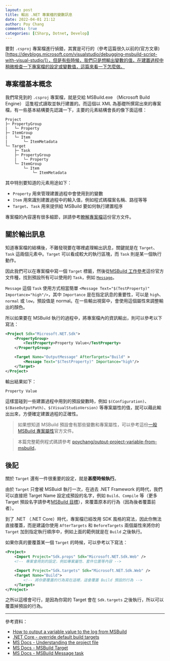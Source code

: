 ```yaml
---
layout: post
title: 輸出 .NET 專案檔的變數訊息
date: 2022-04-01 21:12
author: Poy Chang
comments: true
categories: [CSharp, Dotnet, Develop]
---
```


要對 `.csproj` 專案檔進行偵錯，其實是可行的（參考這篇很久以前的(官方文章)[https://devblogs.microsoft.com/visualstudio/debugging-msbuild-script-with-visual-studio/]），但是有些時候，我們只是想輸出變數的值，在建置過程中稍微檢查一下專案檔的設定或變數值，這篇來看一下怎麼做。

## 專案檔基本概念

我們常見到的 `.csproj` 專案檔，就是交給 MSBuild.exe （Microsoft Build Engine） 這隻程式讀取並執行建置的。而這個以 XML 為基礎所撰寫出來的專案檔，有一些基本結構要先認識一下，主要的元素結構會長的像下面這樣：

```
Project
├─ PropertyGroup
|   └─ Property
├─ ItemGroup
|   └─ Item
|       └─ ItemMetadata
└─ Target
    ├─ Task
    ├─ PropertyGroup
    |   └─ Property
    └─ ItemGroup
        └─ Item
            └─ ItemMetadata
```

其中特別要知道的元素用途如下：

- `Property` 用來管理建置過程中會使用到的變數
- `Item` 用來識別建置過程中的輸入值，例如程式碼檔案名稱、路徑等等
- `Target`、`Task` 用來提供給 MSBuild 要如何執行建置程序

專案檔的內容還有很多細節，詳請參考[瞭解專案檔](https://docs.microsoft.com/zh-tw/aspnet/web-forms/overview/deployment/web-deployment-in-the-enterprise/understanding-the-project-file?WT.mc_id=DT-MVP-5003022)這份官方文件。

## 關於輸出訊息

知道專案檔的結構後，不難發現要在哪裡處理輸出訊息，關鍵就是在 `Target`、`Task` 這兩個元素中。`Target` 可以看成較大的執行區塊，而 `Task` 則是某一個執行動作。

因此我們可以在專案檔中寫一個 `Target` 標籤，然後從[MSBuild 工作參考](https://docs.microsoft.com/zh-tw/visualstudio/msbuild/msbuild-task-reference?WT.mc_id=DT-MVP-5003022)這份官方文件種，找到預設所有可以使用的 `Task`，例如 [`Message`](https://docs.microsoft.com/zh-tw/visualstudio/msbuild/message-task)。

`Message` 這個 `Task` 使用方式相當簡單 `<Message Text="$(TestProperty)" Importance="high"/>`，其中 `Importance` 是在指定訊息的重要性，可以是 `high`、`normal` 或 `low`，預設值是 normal。在一些輸出視窗中，會使用這個屬性來調整輸出的顏色。

所以如果要在 MSBuild 執行的過程中，將專案檔內的資訊輸出，則可以參考以下寫法：

```xml
<Project Sdk="Microsoft.NET.Sdk">
    <PropertyGroup>
        <TestProperty>Property Value</TestProperty>
    </PropertyGroup>

    <Target Name="OutputMessage" AfterTargets="Build" >
        <Message Text="$(TestProperty)" Importance="high"/>
    </Target>
</Project>
```

輸出結果如下：

```
Property Value
```

這樣當碰到一些建置過程中用到的預設變數時，例如 `$(Configuration)`、`$(BaseOutputPath)`、`$(VisualStudioVersion)` 等專案屬性的值，就可以藉此輸出出來，方便確定建置過程的正確性。

>如果想知道 MSBuild 預設會有那些變數和專案屬性，可以參考這份[一般 MSBuild 專案屬性](https://docs.microsoft.com/zh-tw/visualstudio/msbuild/common-msbuild-project-properties?WT.mc_id=DT-MVP-5003022)官方文件。

>本篇完整範例程式碼請參考 [poychang/output-project-variable-from-msbuild](https://github.com/poychang/output-project-variable-from-msbuild)。

## 後記

關於 `Target` 還有一件很重要的設定，就是**甚麼時候執行**。

由於 `Target` 只會被 MSBuidl 執行一次，在過去 .NET Framework 的時代，我們可以直接把 Target Name 設定成預設的名字，例如 `Build`、`Compile` 等（更多 Target 預設名字請參考[MSBuild 目標](https://docs.microsoft.com/zh-tw/visualstudio/msbuild/msbuild-targets?WT.mc_id=DT-MVP-5003022)），來覆蓋原本的行為（因為後者覆蓋前者）。

到了 .NET （.NET Core）時代，專案檔已經改用 SDK 風格的寫法，因此你無法直接覆蓋，而是建議你使用 `AfterTargets` 和 `BeforeTargets` 兩個屬性來將你的 `Target` 加到指定執行順序中，例如上面的範例就是在 `Build` 之後執行。

如果你真的要覆蓋某一個 `Target` 的時候，可以參考以下寫法：

```xml
<Project>
    <Import Project="Sdk.props" Sdk="Microsoft.NET.Sdk.Web" />
    <!-- 專案會用到的設定，例如專案屬性、套件位置等內容 -->

    <Import Project="Sdk.targets" Sdk="Microsoft.NET.Sdk.Web" />
    <Target Name="Build">
        <!-- 將你要覆蓋的行為寫在這裡，這會覆蓋 Build 預設的行為 -->
    </Target>
</Project>
```

之所以這樣會可行，是因為你寫的 Target 會在 `Sdk.targets` 之後執行，所以可以覆蓋掉預設的行為。

---

參考資料：

- [How to output a variable value to the log from MSBuild](https://stackoverflow.com/questions/4771913/how-to-output-a-variable-value-to-the-log-from-msbuild)
- [.NET Core - override default build targets](https://stackoverflow.com/questions/47179705/net-core-override-default-build-targets)
- [MS Docs - Understanding the project file](https://docs.microsoft.com/zh-tw/aspnet/web-forms/overview/deployment/web-deployment-in-the-enterprise/understanding-the-project-file?WT.mc_id=DT-MVP-5003022)
- [MS Docs - MSBuild Target](https://docs.microsoft.com/zh-tw/visualstudio/msbuild/msbuild-targets?WT.mc_id=DT-MVP-5003022)
- [MS Docs - MSBuild Message task](https://docs.microsoft.com/zh-tw/visualstudio/msbuild/message-task?WT.mc_id=DT-MVP-5003022)
